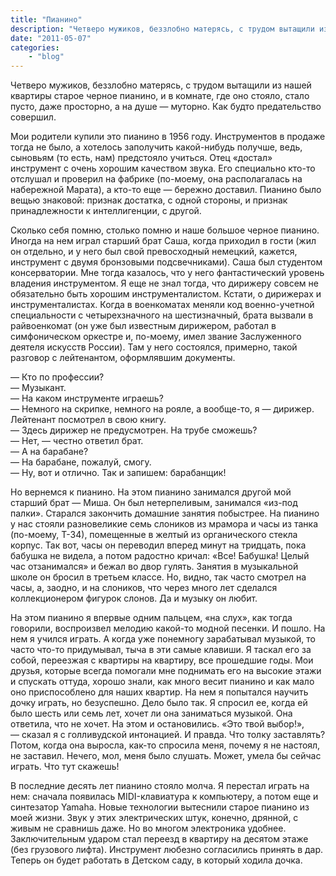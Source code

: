 ```yaml
---
title: "Пианино"
description: "Четверо мужиков, беззлобно матерясь, с трудом вытащили из нашей квартиры старое черное пианино, и в комнате, где оно стояло, стало пусто, даже просторно, а на душе —&nbsp;муторно. Как будто предательство совершил. "
date: "2011-05-07"
categories: 
    - "blog"
---
```


Четверо мужиков, беззлобно матерясь, с трудом вытащили из нашей квартиры старое черное пианино, и в комнате, где оно стояло, стало пусто, даже просторно, а на душе —&nbsp;муторно. Как будто предательство совершил. 

Мои родители купили это пианино в 1956 году. Инструментов в продаже тогда не было, а хотелось заполучить какой-нибудь получше, ведь, сыновьям (то есть, нам) предстояло учиться. Отец «достал» инструмент с очень хорошим качеством звука. Его специально кто-то отслушал и проверил на фабрике (по-моему, она располагалась на набережной Марата), а кто-то еще —&nbsp;бережно доставил. Пианино было вещью знаковой: признак достатка, с одной стороны, и признак принадлежности к интеллигенции, с другой. 

Сколько себя помню, столько помню и наше большое черное пианино. Иногда на нем играл старший брат Саша, когда приходил в гости (жил он отдельно, и у него был свой превосходный немецкий, кажется, инструмент с двумя бронзовыми подсвечниками). Саша был студентом консерватории. Мне тогда казалось, что у него фантастический уровень владения инструментом. Я еще не знал тогда, что дирижеру совсем не обязательно быть хорошим инструменталистом. Кстати, о дирижерах и инструменталистах. Когда в военкоматах меняли код военно-учетной специальности с четырехзначного на шестизначный, брата вызвали в райвоенкомат (он уже был известным дирижером, работал в симфоническом оркестре и, по-моему, имел звание Заслуженного деятеля искусств России). Там у него состоялся, примерно, такой разговор с лейтенантом, оформлявшим документы.

—&nbsp;Кто по профессии?<br />
—&nbsp;Музыкант.<br />
—&nbsp;На каком инструменте играешь?<br />
—&nbsp;Немного на скрипке, немного на рояле, а вообще-то, я —&nbsp;дирижер.<br />
Лейтенант посмотрел в свою книгу.<br />
—&nbsp;Здесь дирижер не предусмотрен. На трубе сможешь?<br />
—&nbsp;Нет, —&nbsp;честно ответил брат.<br />
—&nbsp;А на барабане?<br />
—&nbsp;На барабане, пожалуй, смогу.<br />
—&nbsp;Ну, вот и отлично. Так и запишем: барабанщик!<br />

Но вернемся к пианино. На этом пианино занимался другой мой старший брат —&nbsp;Миша. Он был нетерпеливым, занимался «из-под палки». Старался закончить домашние занятия побыстрее. На пианино у нас стояли разновеликие семь слоников из мрамора и часы из танка (по-моему, Т-34), помещенные в желтый из органического стекла корпус. Так вот, часы он переводил вперед минут на тридцать, пока бабушка не видела, а потом радостно кричал: «Все! Бабушка! Целый час отзанимался» и бежал во двор гулять. Занятия в музыкальной школе он бросил в третьем классе. Но, видно, так часто смотрел на часы, а, заодно, и на слоников, что через много лет сделался коллекционером фигурок слонов. Да и музыку он любит.

На этом пианино я впервые одним пальцем, «на слух», как тогда говорили, воспроизвел мелодию какой-то модной песенки. И пошло. На нем я учился играть. А когда уже понемногу зарабатывал музыкой, то часто что-то придумывал, тыча в эти самые клавиши. Я таскал его за собой, переезжая с квартиры на квартиру, все прошедшие годы. Мои друзья, которые всегда помогали мне поднимать его на высокие этажи и спускать оттуда, хорошо знали, как много весит пианино и как мало оно приспособлено для наших квартир. На нем я попытался научить дочку играть, но безуспешно. Дело было так. Я спросил ее, когда ей было шесть или семь лет, хочет ли она заниматься музыкой. Она ответила, что не хочет. На этом и остановились. «Это твой выбор!», —&nbsp;сказал я с голливудской интонацией. И правда. Что толку заставлять? Потом, когда она выросла, как-то спросила меня, почему я не настоял, не заставил. Нечего, мол, меня было слушать. Может, умела бы сейчас играть. Что тут скажешь! 

В последние десять лет пианино стояло молча. Я перестал играть на нем: сначала появилась MIDI-клавиатура к компьютеру, а потом еще и синтезатор Yamaha. Новые технологии вытеснили старое пианино из моей жизни. Звук у этих электрических штук, конечно, дрянной, с живым не сравнишь даже. Но во многом электроника удобнее. Заключительным ударом стал переезд в квартиру на десятом этаже (без грузового лифта). Инструмент любезно согласились принять в дар. Теперь он будет работать в Детском саду, в который ходила дочка. 
